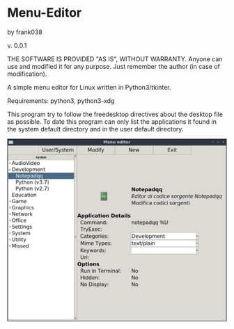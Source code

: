 # Menu-Editor
by frank038

v. 0.0.1

THE SOFTWARE IS PROVIDED "AS IS", WITHOUT WARRANTY. Anyone can use and modified it for any purpose. Just remember the author (in case of modification).

A simple menu editor for Linux written in Python3/tkinter.

Requirements: python3, python3-xdg

This program try to follow the freedesktop directives about the desktop file as possible.
To date this program can only list the applications it found in the system default directory and in the user default directory.

![My image](https://github.com/frank038/Menu-Editor/blob/master/img.png)
